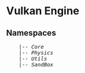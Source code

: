 # Vulkan Engine

## Namespaces
<pre>
    |-- <i>Core</i>
    |-- <i>Physics</i>
    |-- <i>Utils</i>
    |-- <i>SandBox</i>
</pre>
